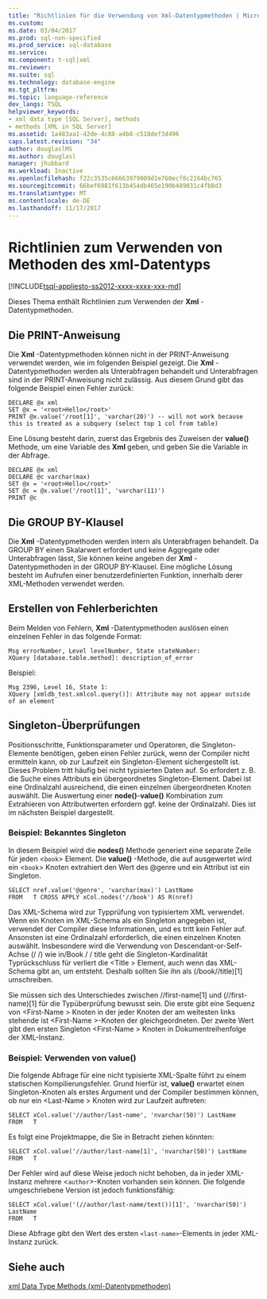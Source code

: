 ```yaml
---
title: "Richtlinien für die Verwendung von Xml-Datentypmethoden | Microsoft Docs"
ms.custom: 
ms.date: 03/04/2017
ms.prod: sql-non-specified
ms.prod_service: sql-database
ms.service: 
ms.component: t-sql|xml
ms.reviewer: 
ms.suite: sql
ms.technology: database-engine
ms.tgt_pltfrm: 
ms.topic: language-reference
dev_langs: TSQL
helpviewer_keywords:
- xml data type [SQL Server], methods
- methods [XML in SQL Server]
ms.assetid: 1a483aa1-42de-4c88-a4b8-c518def3d496
caps.latest.revision: "34"
author: douglaslMS
ms.author: douglasl
manager: jhubbard
ms.workload: Inactive
ms.openlocfilehash: f22c3535c66663979009d1e760ecf8c2164bc765
ms.sourcegitcommit: 66bef6981f613b454db465e190b489031c4fb8d3
ms.translationtype: MT
ms.contentlocale: de-DE
ms.lasthandoff: 11/17/2017
---
```

# <a name="guidelines-for-using-xml-data-type-methods"></a>Richtlinien zum Verwenden von Methoden des xml-Datentyps
[!INCLUDE[tsql-appliesto-ss2012-xxxx-xxxx-xxx-md](../../includes/tsql-appliesto-ss2012-xxxx-xxxx-xxx-md.md)]

  Dieses Thema enthält Richtlinien zum Verwenden der **Xml** -Datentypmethoden.  
  
## <a name="the-print-statement"></a>Die PRINT-Anweisung  
 Die **Xml** -Datentypmethoden können nicht in der PRINT-Anweisung verwendet werden, wie im folgenden Beispiel gezeigt. Die **Xml** -Datentypmethoden werden als Unterabfragen behandelt und Unterabfragen sind in der PRINT-Anweisung nicht zulässig. Aus diesem Grund gibt das folgende Beispiel einen Fehler zurück:  
  
```  
DECLARE @x xml  
SET @x = '<root>Hello</root>'  
PRINT @x.value('/root[1]', 'varchar(20)') -- will not work because this is treated as a subquery (select top 1 col from table)   
```  
  
 Eine Lösung besteht darin, zuerst das Ergebnis des Zuweisen der **value()** Methode, um eine Variable des **Xml** geben, und geben Sie die Variable in der Abfrage.  
  
```  
DECLARE @x xml  
DECLARE @c varchar(max)  
SET @x = '<root>Hello</root>'  
SET @c = @x.value('/root[1]', 'varchar(11)')  
PRINT @c                                                        
```  
  
## <a name="the-group-by-clause"></a>Die GROUP BY-Klausel  
 Die **Xml** -Datentypmethoden werden intern als Unterabfragen behandelt. Da GROUP BY einen Skalarwert erfordert und keine Aggregate oder Unterabfragen lässt, Sie können keine angeben der **Xml** -Datentypmethoden in der GROUP BY-Klausel. Eine mögliche Lösung besteht im Aufrufen einer benutzerdefinierten Funktion, innerhalb derer XML-Methoden verwendet werden.  
  
## <a name="reporting-errors"></a>Erstellen von Fehlerberichten  
 Beim Melden von Fehlern, **Xml** -Datentypmethoden auslösen einen einzelnen Fehler in das folgende Format:  
  
```  
Msg errorNumber, Level levelNumber, State stateNumber:  
XQuery [database.table.method]: description_of_error  
```  
  
 Beispiel:  
  
```  
Msg 2396, Level 16, State 1:  
XQuery [xmldb_test.xmlcol.query()]: Attribute may not appear outside of an element  
```  
  
## <a name="singleton-checks"></a>Singleton-Überprüfungen  
 Positionsschritte, Funktionsparameter und Operatoren, die Singleton-Elemente benötigen, geben einen Fehler zurück, wenn der Compiler nicht ermitteln kann, ob zur Laufzeit ein Singleton-Element sichergestellt ist. Dieses Problem tritt häufig bei nicht typisierten Daten auf. So erfordert z. B. die Suche eines Attributs ein übergeordnetes Singleton-Element. Dabei ist eine Ordinalzahl ausreichend, die einen einzelnen übergeordneten Knoten auswählt. Die Auswertung einer **node()**-**value()** Kombination zum Extrahieren von Attributwerten erfordern ggf. keine der Ordinalzahl. Dies ist im nächsten Beispiel dargestellt.  
  
### <a name="example-known-singleton"></a>Beispiel: Bekanntes Singleton  
 In diesem Beispiel wird die **nodes()** Methode generiert eine separate Zeile für jeden <`book`> Element. Die **value()** -Methode, die auf ausgewertet wird ein <`book`> Knoten extrahiert den Wert des @genre und ein Attribut ist ein Singleton.  
  
```  
SELECT nref.value('@genre', 'varchar(max)') LastName  
FROM   T CROSS APPLY xCol.nodes('//book') AS R(nref)  
```  
  
 Das XML-Schema wird zur Typprüfung von typisiertem XML verwendet. Wenn ein Knoten im XML-Schema als ein Singleton angegeben ist, verwendet der Compiler diese Informationen, und es tritt kein Fehler auf. Ansonsten ist eine Ordinalzahl erforderlich, die einen einzelnen Knoten auswählt. Insbesondere wird die Verwendung von Descendant-or-Self-Achse (/ /) wie in/Book / / title geht die Singleton-Kardinalität Typrückschluss für verliert die \<Title > Element, auch wenn das XML-Schema gibt an, um entsteht. Deshalb sollten Sie ihn als (/book//title)[1] umschreiben.  
  
 Sie müssen sich des Unterschiedes zwischen //first-name[1] und (//first-name)[1] für die Typüberprüfung bewusst sein. Die erste gibt eine Sequenz von \<First-Name > Knoten in der jeder Knoten der am weitesten links stehende ist \<First-Name >-Knoten der gleichgeordneten. Der zweite Wert gibt den ersten Singleton \<First-Name > Knoten in Dokumentreihenfolge der XML-Instanz.  
  
### <a name="example-using-value"></a>Beispiel: Verwenden von value()  
 Die folgende Abfrage für eine nicht typisierte XML-Spalte führt zu einem statischen Kompilierungsfehler. Grund hierfür ist, **value()** erwartet einen Singleton-Knoten als erstes Argument und der Compiler bestimmen können, ob nur ein \<Last-Name > Knoten wird zur Laufzeit auftreten:  
  
```  
SELECT xCol.value('//author/last-name', 'nvarchar(50)') LastName  
FROM   T  
```  
  
 Es folgt eine Projektmappe, die Sie in Betracht ziehen könnten:  
  
```  
SELECT xCol.value('//author/last-name[1]', 'nvarchar(50)') LastName  
FROM   T  
```  
  
 Der Fehler wird auf diese Weise jedoch nicht behoben, da in jeder XML-Instanz mehrere <`author`>-Knoten vorhanden sein können. Die folgende umgeschriebene Version ist jedoch funktionsfähig:  
  
```  
SELECT xCol.value('(//author/last-name/text())[1]', 'nvarchar(50)') LastName  
FROM   T  
```  
  
 Diese Abfrage gibt den Wert des ersten `<last-name>`-Elements in jeder XML-Instanz zurück.  
  
## <a name="see-also"></a>Siehe auch  
 [xml Data Type Methods (xml-Datentypmethoden)](../../t-sql/xml/xml-data-type-methods.md)  
  
  
